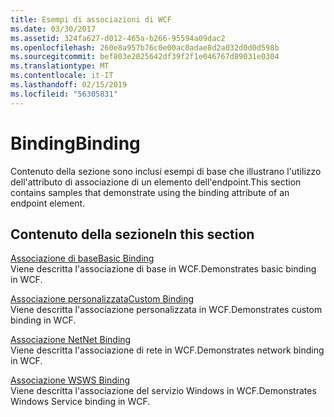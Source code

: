 ```yaml
---
title: Esempi di associazioni di WCF
ms.date: 03/30/2017
ms.assetid: 324fa627-d012-465a-b266-95594a09dac2
ms.openlocfilehash: 260e8a957b76c0e00ac0adae8d2a032d0d0d598b
ms.sourcegitcommit: bef803e2025642df39f2f1e046767d89031e0304
ms.translationtype: MT
ms.contentlocale: it-IT
ms.lasthandoff: 02/15/2019
ms.locfileid: "56305831"
---
```

# <a name="binding"></a><span data-ttu-id="2f402-102">Binding</span><span class="sxs-lookup"><span data-stu-id="2f402-102">Binding</span></span>

<span data-ttu-id="2f402-103">Contenuto della sezione sono inclusi esempi di base che illustrano l'utilizzo dell'attributo di associazione di un elemento dell'endpoint.</span><span class="sxs-lookup"><span data-stu-id="2f402-103">This section contains samples that demonstrate using the binding attribute of an endpoint element.</span></span>  
  
## <a name="in-this-section"></a><span data-ttu-id="2f402-104">Contenuto della sezione</span><span class="sxs-lookup"><span data-stu-id="2f402-104">In this section</span></span>
  
 [<span data-ttu-id="2f402-105">Associazione di base</span><span class="sxs-lookup"><span data-stu-id="2f402-105">Basic Binding</span></span>](../../../../docs/framework/wcf/samples/basic-binding.md)  
 <span data-ttu-id="2f402-106">Viene descritta l'associazione di base in WCF.</span><span class="sxs-lookup"><span data-stu-id="2f402-106">Demonstrates basic binding in WCF.</span></span>  
  
 [<span data-ttu-id="2f402-107">Associazione personalizzata</span><span class="sxs-lookup"><span data-stu-id="2f402-107">Custom Binding</span></span>](../../../../docs/framework/wcf/samples/custom-binding.md)  
 <span data-ttu-id="2f402-108">Viene descritta l'associazione personalizzata in WCF.</span><span class="sxs-lookup"><span data-stu-id="2f402-108">Demonstrates custom binding in WCF.</span></span>  
  
 [<span data-ttu-id="2f402-109">Associazione Net</span><span class="sxs-lookup"><span data-stu-id="2f402-109">Net Binding</span></span>](../../../../docs/framework/wcf/samples/net-binding.md)  
 <span data-ttu-id="2f402-110">Viene descritta l'associazione di rete in WCF.</span><span class="sxs-lookup"><span data-stu-id="2f402-110">Demonstrates network binding in WCF.</span></span>  
  
 [<span data-ttu-id="2f402-111">Associazione WS</span><span class="sxs-lookup"><span data-stu-id="2f402-111">WS Binding</span></span>](../../../../docs/framework/wcf/samples/ws-binding.md)  
 <span data-ttu-id="2f402-112">Viene descritta l'associazione del servizio Windows in WCF.</span><span class="sxs-lookup"><span data-stu-id="2f402-112">Demonstrates Windows Service binding in WCF.</span></span>

